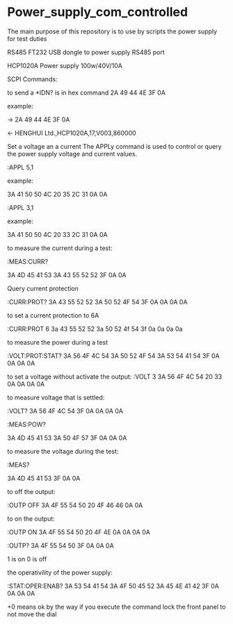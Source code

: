 # Power_supply_com_controlled

The main purpose of this repository is to use by scripts the power supply for test duties


RS485 FT232 USB dongle to power supply RS485 port

HCP1020A Power supply 100w/40V/10A

SCPI Commands:

to send a *IDN? is in hex command 2A 49 44 4E 3F 0A

example:

-> 2A 49 44 4E 3F 0A

<- HENGHUI Ltd.,HCP1020A,17,V003,860000

Set a voltage an a current
The APPLy command is used to control or query the power supply voltage and current values.

:APPL 5,1

example:

3A 41 50 50 4C 20 35 2C 31 0A 0A

:APPL 3,1

example:


3A 41 50 50 4C 20 33 2C 31 0A 0A

to measure the current during a test:

:MEAS:CURR?

3A 4D 45 41 53 3A 43 55 52 52 3F 0A 0A

Query current protection

:CURR:PROT?
3A 43 55 52 52 3A 50 52 4F 54 3F 0A 0A 0A 0A

to set a current protection to 6A

:CURR:PROT 6
3a 43 55 52 52 3a 50 52 4f 54 3f 0a 0a 0a 0a

to measure the power during a test

:VOLT:PROT:STAT?
3A 56 4F 4C 54 3A 50 52 4F 54 3A 53 54 41 54 3F 0A 0A 0A 0A

to set a voltage without activate the output:
:VOLT 3
3A 56 4F 4C 54 20 33 0A 0A 0A 0A


to measure voltage that is settled:

:VOLT?
3A 56 4F 4C 54 3F 0A 0A 0A 0A


:MEAS:POW?

3A 4D 45 41 53 3A 50 4F 57 3F 0A 0A 0A

to measure the voltage during the test:

:MEAS?

3A 4D 45 41 53 3F 0A 0A


to off the output:

:OUTP OFF
3A 4F 55 54 50 20 4F 46 46 0A 0A

to on the output:

:OUTP ON
3A 4F 55 54 50 20 4F 4E 0A 0A 0A 0A

:OUTP?
3A 4F 55 54 50 3F 0A 0A 0A

1 is on 0 is off 

the operativility of the power supply:

:STAT:OPER:ENAB?
3A 53 54 41 54 3A 4F 50 45 52 3A 45 4E 41 42 3F 0A 0A 0A 0A

+0   means ok
by the way if you execute the command lock the front panel to not move the dial










